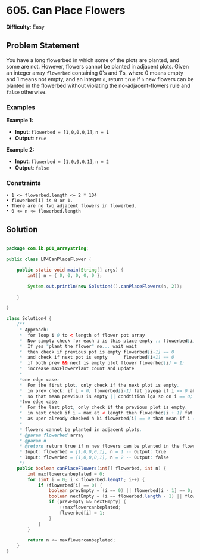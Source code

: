 # 605. Can Place Flowers

**Difficulty**: Easy

## Problem Statement
You have a long flowerbed in which some of the plots are planted, and some are not. However, flowers cannot be planted in adjacent plots. Given an integer array `flowerbed` containing 0's and 1's, where 0 means empty and 1 means not empty, and an integer `n`, return `true` if `n` new flowers can be planted in the flowerbed without violating the no-adjacent-flowers rule and `false` otherwise.

### Examples

**Example 1:**
- **Input**: `flowerbed = [1,0,0,0,1]`, `n = 1`
- **Output**: `true`

**Example 2:**
- **Input**: `flowerbed = [1,0,0,0,1]`, `n = 2`
- **Output**: `false`

### Constraints
	• 1 <= flowerbed.length <= 2 * 104
	• flowerbed[i] is 0 or 1.
	• There are no two adjacent flowers in flowerbed.
	• 0 <= n <= flowerbed.length

## Solution

```java

package com.ib.p01_arraystring;

public class LP4CanPlaceFlower {

	public static void main(String[] args) {
		int[] n = { 0, 0, 0, 0, 0 };

		System.out.println(new Solution4().canPlaceFlowers(n, 2));

	}

}

class Solution4 {
	/**
	 * Approach:
	 * 	for loop i 0 to < length of flower pot array
	 * 	Now simply check for each i is this place empty :: flowerbed[i] == 0
	 * 	If yes "plant the flower" no... wait wait
	 * 	then check if previous pot is empty flowerbed[i-1] == 0
	 * 	and check if next pot is empty 		flowerbed[i+1] == 0
	 * 	if both prev && next is empty plot flower flowerbed[i] = 1;
	 *	increase maxFlowerPlant count and update
	 *
	 *one edge case: 
	 *	For the first plot, only check if the next plot is empty.
	 *	in prev check: if i = 0; flowerbed[i-1] fat jayega if i == 0 above flowerbed[i] == 0
	 *	so that mean previous is empty || condtition lga so on i == 0;
	 *two edge case:
	 *	For the last plot, only check if the previous plot is empty.
	 *	in next check if i = max at < length then flowerbed[i + 1] fat jayega
	 *	as uper already checked h ki flowerbed[i] == 0 that mean if i == max then next is empty
	 * 
	 * flowers cannot be planted in adjacent plots.
	 * @param flowerbed array 
	 * @param n
	 * @return return true if n new flowers can be planted in the flowerbed without violating the no-adjacent-flowers rule and false otherwise.
	 * Input: flowerbed = [1,0,0,0,1], n = 1 -- Output: true
	 * Input: flowerbed = [1,0,0,0,1], n = 2 -- Output: false
	 */
	public boolean canPlaceFlowers(int[] flowerbed, int n) {
		int maxflowercanbeplated = 0;
		for (int i = 0; i < flowerbed.length; i++) {
			if (flowerbed[i] == 0) {
				boolean prevEmpty = (i == 0) || flowerbed[i - 1] == 0;
				boolean nextEmpty = (i == flowerbed.length - 1) || flowerbed[i + 1] == 0;
				if (prevEmpty && nextEmpty) {
					++maxflowercanbeplated;
					flowerbed[i] = 1;
				}
			}
		}

		return n <= maxflowercanbeplated;
	}
}

